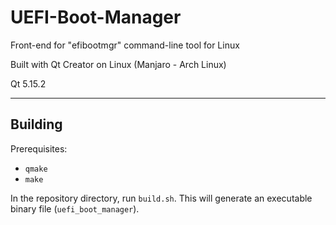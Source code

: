# UEFI-Boot-Manager
Front-end for "efibootmgr" command-line tool for Linux

Built with Qt Creator on Linux (Manjaro - Arch Linux)

Qt 5.15.2

- - - -

## Building
Prerequisites:
- `qmake`
- `make`

In the repository directory, run `build.sh`. This will generate an executable binary file (`uefi_boot_manager`).
